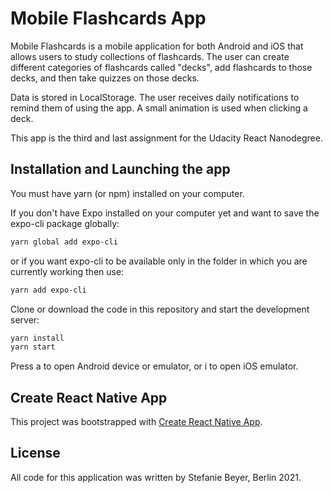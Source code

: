 # Mobile Flashcards App

Mobile Flashcards is a mobile application for both Android and iOS that allows users to study collections of flashcards. The user can create different categories of flashcards called "decks", add flashcards to those decks, and then take quizzes on those decks.

Data is stored in LocalStorage. The user receives daily notifications to remind them of using the app. A small animation is used when clicking a deck.

This app is the third and last assignment for the Udacity React Nanodegree.

## Installation and Launching the app

You must have yarn (or npm) installed on your computer.

If you don't have Expo installed on your computer yet and want to save the expo-cli package globally:

```bash
yarn global add expo-cli
````

or if you want expo-cli to be available only in the folder in which you are currently working then use:

```bash
yarn add expo-cli
````

Clone or download the code in this repository and start the development server:

```bash 
yarn install 
yarn start
````

Press a to open Android device or emulator, or i to open iOS emulator.

## Create React Native App 

This project was bootstrapped with [Create React Native App](https://github.com/expo/create-react-native-app). 

## License

All code for this application was written by Stefanie Beyer, Berlin 2021.